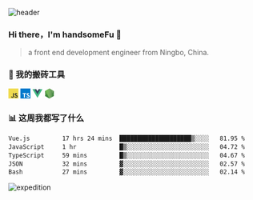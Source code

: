 ![header](https://raw.githubusercontent.com/fzq1998/fzq1998/master/header.png)

### Hi there，I'm handsomeFu 👋

> a front end development engineer from Ningbo, China.

### 🔧 我的搬砖工具
<code><img height="20" src="https://raw.githubusercontent.com/github/explore/80688e429a7d4ef2fca1e82350fe8e3517d3494d/topics/javascript/javascript.png" alt="javascript"></code>
<code><img height="20" src="https://raw.githubusercontent.com/github/explore/80688e429a7d4ef2fca1e82350fe8e3517d3494d/topics/typescript/typescript.png" alt="typescript"></code>
<code><img height="20" src="https://raw.githubusercontent.com/github/explore/80688e429a7d4ef2fca1e82350fe8e3517d3494d/topics/vue/vue.png" alt="vue"></code>
<code><img height="20" src="https://raw.githubusercontent.com/github/explore/80688e429a7d4ef2fca1e82350fe8e3517d3494d/topics/nodejs/nodejs.png" alt="nodejs"></code>



### 📊 这周我都写了什么
<!--START_SECTION:waka-->

```txt
Vue.js         17 hrs 24 mins  ████████████████████▒░░░░   81.95 %
JavaScript     1 hr            █▒░░░░░░░░░░░░░░░░░░░░░░░   04.72 %
TypeScript     59 mins         █▒░░░░░░░░░░░░░░░░░░░░░░░   04.67 %
JSON           32 mins         ▓░░░░░░░░░░░░░░░░░░░░░░░░   02.57 %
Bash           27 mins         ▓░░░░░░░░░░░░░░░░░░░░░░░░   02.14 %
```

<!--END_SECTION:waka-->


![expedition](https://raw.githubusercontent.com/fzq1998/fzq1998/master/expedition.gif)

